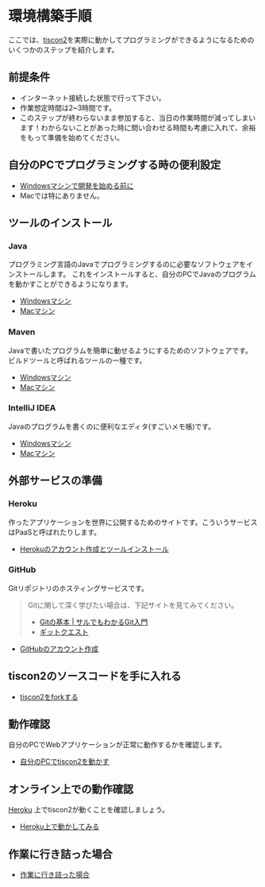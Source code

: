 # 環境構築手順

ここでは、[tiscon2](https://github.com/tiscon/tiscon2)を実際に動かしてプログラミングができるようになるためのいくつかのステップを紹介します。

## 前提条件

* インターネット接続した状態で行って下さい。
* 作業想定時間は2~3時間です。
* このステップが終わらないまま参加すると、当日の作業時間が減ってしまいます！わからないことがあった時に問い合わせる時間も考慮に入れて、余裕をもって準備を始めてください。

## 自分のPCでプログラミングする時の便利設定

* [Windowsマシンで開発を始める前に](preparationForWin.md)
* Macでは特にありません。

## ツールのインストール

### Java

プログラミング言語のJavaでプログラミングするのに必要なソフトウェアをインストールします。
これをインストールすると、自分のPCでJavaのプログラムを動かすことができるようになります。

* [Windowsマシン](installJavaWin.md)
* [Macマシン](installJavaMac.md)

### Maven

Javaで書いたプログラムを簡単に動せるようにするためのソフトウェアです。ビルドツールと呼ばれるツールの一種です。

* [Windowsマシン](installMavenWin.md)
* [Macマシン](installMavenMac.md)

### IntelliJ IDEA

Javaのプログラムを書くのに便利なエディタ(すごいメモ帳)です。

* [Windowsマシン](installIntelliJWin.md)
* [Macマシン](intallIntellijMac.md)

## 外部サービスの準備

### Heroku

作ったアプリケーションを世界に公開するためのサイトです。こういうサービスはPaaSと呼ばれたりします。

* [Herokuのアカウント作成とツールインストール](readyForHeroku.md)

### GitHub

Gitリポジトリのホスティングサービスです。

> Gitに関して深く学びたい場合は、下記サイトを見てみてください。
> * [Gitの基本 | サルでもわかるGit入門](http://www.backlog.jp/git-guide/intro/intro1_1.html)
> * [ギットクエスト](http://unit8.net/gq/)

* [GitHubのアカウント作成](readyForGitHub.md)

## tiscon2のソースコードを手に入れる

* [tiscon2をforkする](forkTiscon2.md)

## 動作確認

自分のPCでWebアプリケーションが正常に動作するかを確認します。

* [自分のPCでtiscon2を動かす](operationCheck.md)

## オンライン上での動作確認

[Heroku](http://heroku.com/) 上でtiscon2が動くことを確認しましょう。

* [Heroku上で動かしてみる](herokuCheck.md)

## 作業に行き詰った場合

* [作業に行き詰った場合](whenYouAreStuck.md)